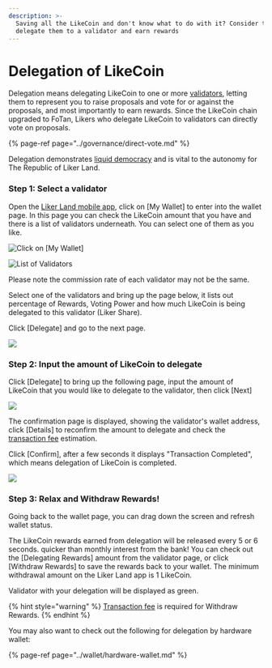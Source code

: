 ```yaml
---
description: >-
  Saving all the LikeCoin and don't know what to do with it? Consider to
  delegate them to a validator and earn rewards
---
```


# Delegation of LikeCoin

Delegation means delegating LikeCoin to one or more [validators](https://docs.like.co/guides/governance/what-is-a-validator), letting them to represent you to raise proposals and vote for or against the proposals, and most importantly to earn rewards. Since the LikeCoin chain upgraded to FoTan, Likers who delegate LikeCoin to validators can directly vote on proposals.

{% page-ref page="../governance/direct-vote.md" %}

Delegation demonstrates [liquid democracy](https://docs.like.co/guides/governance/liquid-democracy) and is vital to the autonomy for The Republic of Liker Land.

### Step 1: Select a validator

Open the [Liker Land mobile app](https://liker.land/getapp), click on \[My Wallet\] to enter into the wallet page. In this page you can check the LikeCoin amount that you have and there is a list of validators underneath. You can select one of them as you like.

![Click on \[My Wallet\]](../../.gitbook/assets/delegate-4-en.png)

![List of Validators](../../.gitbook/assets/delegate-5-en.png)

Please note the commission rate of each validator may not be the same.

Select one of the validators and bring up the page below, it lists out percentage of Rewards, Voting Power and how much LikeCoin is being delegated to this validator \(Liker Share\).

Click \[Delegate\] and go to the next page.

![](../../.gitbook/assets/delegate-1-en.png)

### **Step 2: Input the amount of LikeCoin to delegate**

Click \[Delegate\] to bring up the following page, input the amount of LikeCoin that you would like to delegate to the validator, then click \[Next\]  


![](../../.gitbook/assets/delegate-2-en.png)

The confirmation page is displayed, showing the validator's wallet address, click \[Details\] to reconfirm the amount to delegate and check the [transaction fee](https://docs.like.co/guides/wallet/transaction-fee) estimation.

Click \[Confirm\], after a few seconds it displays "Transaction Completed", which means delegation of LikeCoin is completed.

![](../../.gitbook/assets/delegate-3-en.png)

### **Step 3: Relax and Withdraw Rewards!**

Going back to the wallet page, you can drag down the screen and refresh wallet status.

The LikeCoin rewards earned from delegation will be released every 5 or 6 seconds. quicker than monthly interest from the bank! You can check out the \[Delegating Rewards\] amount from the validator page, or click \[Withdraw Rewards\] to save the rewards back to your wallet. The minimum withdrawal amount on the Liker Land app is 1 LikeCoin.

Validator with your delegation will be displayed as green.

{% hint style="warning" %}
[Transaction fee](https://docs.like.co/guides/wallet/transaction-fee) is required for ‌Withdraw Rewards.
{% endhint %}

You may also want to check out the following for delegation by hardware wallet:

{% page-ref page="../wallet/hardware-wallet.md" %}

